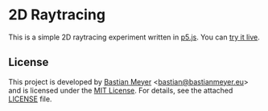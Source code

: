 # 2D Raytracing

This is a simple 2D raytracing experiment written in [p5.js](https://p5js.org). You can
[try it live](https://bmeu.github.io/Raytracing/).

## License

This project is developed by [Bastian Meyer](https://www.bastianmeyer.eu)
<[bastian@bastianmeyer.eu](mailto:bastian@bastianmeyer.eu)> and is licensed under the
[MIT License]((http://www.opensource.org/licenses/MIT)). For details, see the attached [LICENSE](LICENSE) file. 
